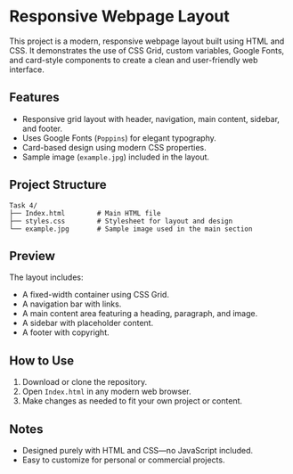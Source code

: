 # Responsive Webpage Layout

This project is a modern, responsive webpage layout built using HTML and CSS. It demonstrates the use of CSS Grid, custom variables, Google Fonts, and card-style components to create a clean and user-friendly web interface.

##  Features

- Responsive grid layout with header, navigation, main content, sidebar, and footer.
- Uses Google Fonts (`Poppins`) for elegant typography.
- Card-based design using modern CSS properties.
- Sample image (`example.jpg`) included in the layout.

##  Project Structure

```
Task 4/
├── Index.html        # Main HTML file
├── styles.css        # Stylesheet for layout and design
└── example.jpg       # Sample image used in the main section
```

##  Preview

The layout includes:
- A fixed-width container using CSS Grid.
- A navigation bar with links.
- A main content area featuring a heading, paragraph, and image.
- A sidebar with placeholder content.
- A footer with copyright.

##  How to Use

1. Download or clone the repository.
2. Open `Index.html` in any modern web browser.
3. Make changes as needed to fit your own project or content.

##  Notes

- Designed purely with HTML and CSS—no JavaScript included.
- Easy to customize for personal or commercial projects.
